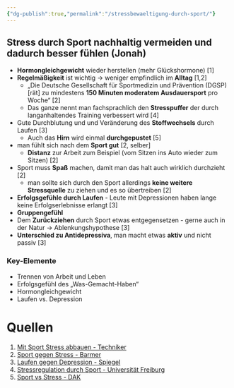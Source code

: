 ```yaml
---
{"dg-publish":true,"permalink":"/stressbewaeltigung-durch-sport/"}
---
```


## Stress durch Sport nachhaltig vermeiden und dadurch besser fühlen (Jonah)
- **Hormongleichgewicht** wieder herstellen (mehr Glückshormone) \[1]
- **Regelmäßigkeit** ist wichtig → weniger empfindlich im **Alltag** \[1,2]
	- „Die Deutsche Gesellschaft für Sportmedizin und Prävention (DGSP) \[rät] zu mindestens **150 Minuten moderatem Ausdauersport** pro Woche“ \[2]
	- Das ganze nennt man fachsprachlich den **Stresspuffer** der durch langanhaltendes Training verbessert wird \[4]
- Gute Durchblutung und und Veränderung des **Stoffwechsels** durch Laufen \[3]
	- Auch das **Hirn** wird einmal **durchgepustet** \[5]
- man fühlt sich nach dem **Sport gut** \[2, selber]
	- **Distanz** zur Arbeit zum Beispiel (vom Sitzen ins Auto wieder zum Sitzen) \[2]
- Sport muss **Spaß** machen, damit man das halt auch wirklich durchzieht \[2]
	- man sollte sich durch den Sport allerdings **keine weitere Stressquelle** zu ziehen und es so übertreiben \[2]
- **Erfolgsgefühle durch Laufen** - Leute mit Depressionen haben lange keine Erfolgserlebnisse erlangt \[3]
- **Gruppengefühl**
- Dem **Zurückziehen** durch Sport etwas entgegensetzen - gerne auch in der Natur → Ablenkungshypothese \[3]
- **Unterschied zu Antidepressiva**, man macht etwas **aktiv** und nicht passiv \[3]
### Key-Elemente
- Trennen von Arbeit und Leben
- Erfolgsgefühl des „Was-Gemacht-Haben“
- Hormongleichgewicht
- Laufen vs. Depression
# Quellen
1. [Mit Sport Stress abbauen - Techniker](https://www.tk.de/techniker/magazin/life-balance/aktiv-entspannen/stress-abbauen-mit-sport-und-bewegung-2093232?tkcm=ab)
2. [Sport gegen Stress - Barmer](https://www.barmer.de/gesundheit-verstehen/psyche/stress/sport-gegen-stress-1058454)
3. [Laufen gegen Depression - Spiegel](https://www.spiegel.de/gesundheit/psychologie/laufen-als-therapie-joggen-vertreibt-depression-a-867265.html)
4. [Stressregulation durch Sport - Universität Freiburg](https://www.sport.uni-freiburg.de/de/institut/psychologie/psych_proj/stressregulation)
5. [Sport vs Stress - DAK](https://www.dak.de/nice-vibes-healthy-vibes/gegen-stress/wie-der-sport-den-stress-besiegt_55946)